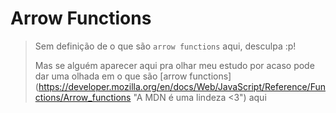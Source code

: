 # Arrow Functions 

> Sem definição de o que são `arrow functions` aqui, desculpa :p! 
>
> Mas se alguém aparecer aqui pra olhar meu estudo por acaso pode dar uma olhada em o que são [arrow functions] (https://developer.mozilla.org/en/docs/Web/JavaScript/Reference/Functions/Arrow_functions "A MDN é uma lindeza <3") aqui